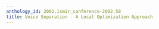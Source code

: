 ```yaml
---
anthology_id: 2002.ismir_conference-2002.58
title: Voice Separation - A Local Optimization Approach
---
```

